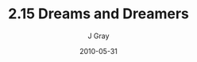 ---
title: '2.15 Dreams and Dreamers'
alt: 'Mysteries of the Arcana'
date: '2010-05-31'
author: 'J Gray'
artist: 'Keira'
chapter: '2 All the Way Down'
filler: false
---